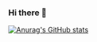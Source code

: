 ### Hi there 👋

[![Anurag's GitHub stats](https://github-readme-stats.vercel.app/api?username=vivizong)](https://github.com/anuraghazra/github-readme-stats)


<!--
**vivizong/vivizong** is a ✨ _special_ ✨ repository because its `README.md` (this file) appears on your GitHub profile.

Here are some ideas to get you started:

- 🔭 I’m currently working on ...
- 🌱 I’m currently learning ...
- 👯 I’m looking to collaborate on ...
- 🤔 I’m looking for help with ...
- 💬 Ask me about ...
- 📫 How to reach me: ...
- 😄 Pronouns: ...
- ⚡ Fun fact: ...
-->
